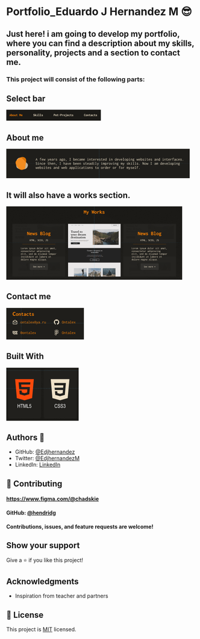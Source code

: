 # Portfolio_Eduardo J Hernandez M 😎

## Just here! i am going to develop my portfolio, where you can find a description about my skills, personality, projects and a section to contact me.

### This project will consist of the following parts:

## Select bar  
![selectbar](./images/Screenshot%202023-03-09%20064814.png)

## About me
![aboutme](./images/Screenshot%202023-03-09%20065249.png)

## It will also have a works section.
![projects](./images/Screenshot%202023-03-09%20065415.png)

## Contact me
![contacme](./images/Screenshot%202023-03-09%20065555.png)

## Built With
![html5](./images/Screenshot%202023-03-09%20065708.png)

## Authors 🤯

- GitHub: [@Edjhernandez](https://github.com/Edjhernandez)
- Twitter: [@EdjhernandezM](https://twitter.com/EdjhernandezM)
- LinkedIn: [LinkedIn](https://www.linkedin.com/in/eduardo-jose-hernandez-marin-53b27358/)

## 🤝 Contributing

#### https://www.figma.com/@chadskie
#### GitHub: [@hendridg](https://github.com/hendridg)
#### Contributions, issues, and feature requests are welcome!

## Show your support

Give a ⭐️ if you like this project!

## Acknowledgments

- Inspiration from teacher and partners

## 📝 License

This project is [MIT](./MIT.md) licensed.